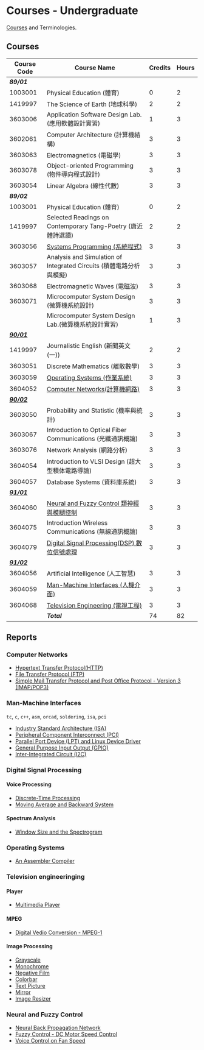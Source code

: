 # Courses - Undergraduate

[Courses](https://aps.ntut.edu.tw/course/tw/QueryCurrPage.jsp) and Terminologies.

<!--
國立臺北科技大學 課程查詢系統
https://aps.ntut.edu.tw/course/tw/QueryCurrPage.jsp
校園入口網站
https://nportal.ntut.edu.tw/index.do?thetime=1503931327049
畢業校友相關資訊
https://www.ntut.edu.tw/p/404-1007-85228.php
-->
## Courses

Course Code   | Course Name                                                                      | Credits | Hours
--------------|----------------------------------------------------------------------------------| --------|-------
***89/01*** | | |
1003001       | Physical Education (體育) | 0 | 2
1419997       | The Science of Earth (地球科學) | 2 | 2
3603006       | Application Software Design Lab. (應用軟體設計實習) |1 | 3
3602061       | Computer Architecture (計算機結構) | 3 | 3
3603063       | Electromagnetics (電磁學) | 3 | 3
3603078       | Object-oriented Programming (物件導向程式設計) | 3 | 3
3603054       | Linear Algebra (線性代數) | 3 | 3
***89/02*** | | |
1003001       | Physical Education (體育) | 0 | 2
1419997       | Selected Readings on Contemporary Tang-Poetry (唐近體詩選讀) | 2| 2
3603056       | [Systems Programming (系統程式)](#operating-systems) | 3| 3
3603057       | Analysis and Simulation of Integrated Circuits (積體電路分析與模擬) | 3| 3
3603068       | Electromagnetic Waves (電磁波) | 3| 3
3603071       | Microcomputer System Design (微算機系統設計) | 3 | 3
              | Microcomputer System Design Lab.(微算機系統設計實習) | 1 | 3
[***90/01***](https://aps.ntut.edu.tw/course/tw/Subj.jsp?format=-4&year=90&sem=1&code=330) | | |
1419997       | Journalistic English (新聞英文(一))  | 2 | 2
3603051       | Discrete Mathematics (離散數學)      | 3  | 3
3603059       | [Operating Systems (作業系統)](#operating-systems)  | 3 | 3
3604052       | [Computer Networks(計算機網路)](#computer-networks) | 3 | 3
[***90/02***](https://aps.ntut.edu.tw/course/tw/Subj.jsp?format=-4&year=90&sem=2&code=330) | | |
3603050       | Probability and Statistic (機率與統計) | 3       | 3
3603067       | Introduction to Optical Fiber Communications (光纖通訊概論) | 3       | 3
3603076       | Network Analysis (網路分析) | 3       | 3
3604054       | Introduction to VLSI Design (超大型積体電路導論) | 3       | 3
3604057       | Database Systems (資料庫系統) | 3       | 3
[***91/01***](https://aps.ntut.edu.tw/course/tw/Subj.jsp?format=-4&year=91&sem=1&code=330) | | |
3604060       | [Neural and Fuzzy Control 類神經與模糊控制](#neural-and-fuzzy-control) | 3       | 3
3604075       | Introduction Wireless Communications (無線通訊概論)    | 3 | 3
3604079       | [Digital Signal Processing(DSP) 數位信號處理](#digital-signal-processing) | 3| 3
[***91/02***](https://aps.ntut.edu.tw/course/tw/Subj.jsp?format=-4&year=91&sem=2&code=330) | | |
3604056       | Artificial Intelligence (人工智慧)                    | 3       | 3
3604059       | [Man-Machine Interfaces (人機介面)](#man-machine-interfaces)    | 3       | 3
3604068       | [Television Engineering (電視工程)](#television-engineeringing)      | 3       | 3
              | ***Total*** | 74 | 82
<!--
## [2002.02](https://aps.ntut.edu.tw/course/tw/Subj.jsp?format=-4&year=91&sem=2&code=330)

- `3604056` `[3.0]` [Artificial Intelligence 人工智慧]
- `3604059` `[3.0]` [Man-Machine Interfaces 人機介面 ](poc/io) `tc`, `c`, `c++`, `asm`, `orcad`, `soldering`, `isa`, `pci`
- `3604068` `[3.0]` [Television Engineering 電視工程]

## [2002.01](https://aps.ntut.edu.tw/course/tw/Subj.jsp?format=-4&year=91&sem=1&code=330)

- `3604060` `[3.0]` [Neural and Fuzzy Control 類神經與模糊控制](poc/control) `matlab`, `php`
- `3604075` `[3.0]` Introduction Wireless Communications 無線通訊概論
- `3604079` `[3.0]` [Digital Signal Processing(DSP) 數位信號處理](poc/dsp) `matlab`, `js`, `php`, `python`, `c++`


## [2001.02](https://aps.ntut.edu.tw/course/tw/Subj.jsp?format=-4&year=90&sem=2&code=330)

- `3603050` `[3.0]` Probability and Statistic 機率與統計
- `3603067` `[3.0]` Introduction to Optical Fiber Communications 光纖通訊概論
- `3603076` `[3.0]` Network Analysis 網路分析
- `3604054` `[3.0]` Introduction to VLSI Design 超大型積体電路導論
- `3604057` `[3.0]` Database Systems 資料庫系統

## [2001.01](https://aps.ntut.edu.tw/course/tw/Subj.jsp?format=-4&year=90&sem=1&code=330)

- `1419997` `[2.0]` Journalistic English 新聞英文(一)
- `3603051` `[3.0]` Discrete Mathematics 離散數學
- `3603059` `[3.0]` Operating Systems 作業系統
- `3604052` `[3.0]` [Computer Networks(計算機網路)](poc/net/#computer-network) `http`, `ftp`, `imap/pop3`

## 2000.02

- `1003001` `[0.0]` Physical Education 體育
- `1419997` `[2.0]` Selected Readings on Contemporary Tang-Poetry 唐近體詩選讀
- `3603056` `[3.0]` Systems Programming 系統程式
- `3603057` `[3.0]` [Analysis and Simulation of Integrated Circuits 積體電路分析與模擬 ](poc/fpga)  `vhdl`, `isa`
- `3603068` `[3.0]` Electromagnetic Waves 電磁波
- `3603071` `[3.0]` Microcomputer System Design 微算機系統設計

- `[1.0]` Microcomputer System Design Lab.微算機系統設計實習
https://www.ee.ntut.edu.tw/curricula/outline_d.php?code=3103907

## 2000.01

- `1003001` `[0.0]` Physical Education 體育
- `1419997` `[2.0]` The Science of Earth 地球科學
- `3603006` `[1.0]` Application Software Design Lab. 應用軟體設計實習
- `3602061` `[3.0]` Computer Architecture 計算機結構

- `3603063` `[3.0]` Electromagnetics 電磁學
- `3603078` `[3.0]` Object-oriented Programming 物件導向程式設計
- `3603054` `[3.0]` Linear Algebra 線性代數
-->

## Reports

### Computer Networks

- [Hypertext Transfer Protocol(HTTP)](net/hypertext-transfer-protocol/)
- [File Transfer Protocol (FTP)](net/file-transfer-protocol/)
- [Simple Mail Transfer Protocol and Post Office Protocol - Version 3 (IMAP/POP3)](net/simple-mail-transfer-protocol-and-post-office-protocol/)

### Man-Machine Interfaces

`tc`, `c`, `c++`, `asm`, `orcad`, `soldering`, `isa`, `pci`

- [Industry Standard Architecture (ISA)](io/isa/)
- [Peripheral Component Interconnect (PCI)](io/pci/)
- [Parallel Port Device (LPT) and Linux Device Driver](io/ldd/)
- [General Purpose Input Output (GPIO)](io/gpio/)
- [Inter-Integrated Circuit (I2C)](io/i2c/)

### Digital Signal Processing
#### Voice Processing

- [Discrete-Time Processing](dsp/discrete-time-processing/)
- [Moving Average and Backward System](dsp/moving-average-and-backward-system/)

#### Spectrum Analysis

- [Window Size and the Spectrogram](dsp/window-size-and-the-spectrogram/)


### Operating Systems

- [An Assembler Compiler](os/assembler-compiler/)
### Television engineeringing

#### Player
- [Multimedia Player](tv/player/)

#### MPEG
- [Digital Vedio Conversion - MPEG-1](tv/mpeg1/)

#### Image Processing

- [Grayscale](dip/grayscale/index.md)
- [Monochrome](dip/monochrome/index.md)
- [Negative Film](dip/negative/index.md)
- [Colorbar](dip/colorbar/index.md)
- [Text Picture](dip/text/index.md)
- [Mirror](dip/mirror/index.md)
- [Image Resizer](dip/resize/index.md)
### Neural and Fuzzy Control

- [Neural Back Propagation Network](control/backPropagationNetwork/)
- [Fuzzy Control - DC Motor Speed Control](control/dcMotorSpeedControl)
- [Voice Control on Fan Speed](control/voiceControlFanSpeed)

<!--

- [Internet of Things](poc/iot)                                   | php, python                          |                                    | restful     |
- [Sensor Widgets](#sensor-widgets)                               |                                      |                                    |             |
- [Cellular Technologies](#cellular-technologies)                 | php                                  |                                    |             |
- [Wi-Fi Technologies](#wi-fi-technologies)                       |                                      |                                    |             |
- [Web Technologies](poc/web)                                     | html, js                             |                                    | json        |
- [Common Gateway Interface](poc/cgi)                             | perl, php, python, shell, c          |                                    | cgi         |
- [Computer Programming](poc/code)                                | tcl, perl                            |                                    |             |
- [Television Engineering](poc/tv)                                | vb                                   |                                    | mpeg        |
- [Database Systems](poc/db)                                      | php                                  |                                    | lamp        |
- [Embedded System](poc/em)                                       |                                      | mt7688, mips, x86                  | ipv6        |


- [Network Manager System](poc/net/#network-manager-system)	     |                                      |                                    | cwmp, snmp  |
- [Operating Systems](poc/os)                                     | perl                                 |                                    |             |
- [Algorithm](poc/alg)                                            | c                                    |                                    |             |
- [Wireless Communications](poc/com)                              |                                      |                                    |             |

-->

<!--
- [Natural Language Processing](poc/nlp)                          |                                      |                                    |             |
- [Mathematics Education](poc/me)                                 |                                      |                                    |             |
Industrial Instrument	                                         |                                      | Signal Generator, Power Supplier, Oscilloscope, Digital Multi-meter | |



  |25|[Machine learning](poc/ml)                                      |                                      |                                    |             |

  - [Machine learning for mobile developers](https://developers.google.com/ml-kit/)



  <!--
  [c]: poc/io/isa/#c
  [tc]: poc/io/isa/#turbo-c
  [vb]: poc/tv/player/#programming
  [js]: poc/dip/js/grayscale/#javascript
  [c++]: poc/io/isa/#c-1
  [tcl]: tcl/simpleCalculator/#programming
  [php]: poc/control/backPropagationNetwork/#programming
  [vhdl]: #field-programmable-gate-array-fpga
  [html]: poc/geo
  [perl]: poc/net/http/#programming
  [python]: poc/dip/py/grayscale
  [matlab]: poc/dsp/discreteTimeProcessing/#programming
  [assembly]: poc/io/pci/#programming
  [orcad]: poc/io/isa/#schematic
  [soldering]: poc/io/isa/#soldering
  [mips]: https://wikidevi.com/wiki/Kyocera_KR1
  [x86]: https://wikidevi.com/wiki/D-Link_DIR-450_rev_A1
  -->






